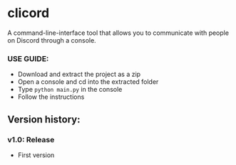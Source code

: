 # clicord
A command-line-interface tool that allows you to communicate with people on Discord through a console.

### USE GUIDE:
- Download and extract the project as a zip
- Open a console and cd into the extracted folder
- Type `python main.py` in the console
- Follow the instructions

## Version history:
### v1.0: Release
- First version
